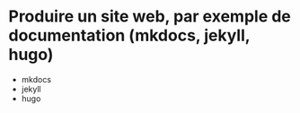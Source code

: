 # Produire un site web, par exemple de documentation (mkdocs, jekyll, hugo)

- mkdocs
- jekyll
- hugo
